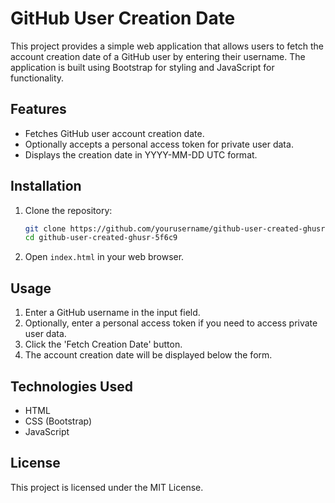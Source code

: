 # GitHub User Creation Date

This project provides a simple web application that allows users to fetch the account creation date of a GitHub user by entering their username. The application is built using Bootstrap for styling and JavaScript for functionality.

## Features
- Fetches GitHub user account creation date.
- Optionally accepts a personal access token for private user data.
- Displays the creation date in YYYY-MM-DD UTC format.

## Installation
1. Clone the repository:
   ```bash
   git clone https://github.com/yourusername/github-user-created-ghusr-5f6c9.git
   cd github-user-created-ghusr-5f6c9
   ```
2. Open `index.html` in your web browser.

## Usage
1. Enter a GitHub username in the input field.
2. Optionally, enter a personal access token if you need to access private user data.
3. Click the 'Fetch Creation Date' button.
4. The account creation date will be displayed below the form.

## Technologies Used
- HTML
- CSS (Bootstrap)
- JavaScript

## License
This project is licensed under the MIT License.
